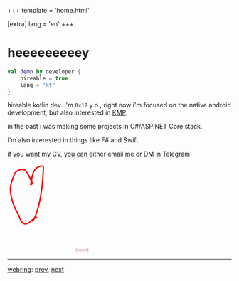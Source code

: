 +++
template = 'home.html'

[extra]
lang = 'en'
+++

# heeeeeeeeey

```kotlin
val demn by developer {
    hireable = true
    lang = "kt"
}
```

hireable kotlin dev. i'm `0x12` y.o., right now i'm focused on the native android development, but also interested in [KMP](https://kotlinlang.org/docs/multiplatform.html).

in the past i was making some projects in C#/ASP.NET Core stack.

i'm also interested in things like F# and Swift

if you want my CV, you can either email me or DM in Telegram

<svg xmlns="http://www.w3.org/2000/svg" viewBox="0 0 200 200" width="200" height="200">
    <path style="fill: rgb(216, 216, 216); stroke: rgb(255, 0, 0); stroke-width: 3px; fill-opacity: 0.04; transform-origin: 43.6612px 70.0917px;" d="M 56.488 130.247 C 65.959 114.872 70.162 95.975 73.607 78.477 C 77.449 58.972 79.469 39.327 80.241 19.483 C 80.308 17.813 81.52 8.199 80.19 6.095 C 78.048 2.71 67.481 7.716 65.509 9.307 C 56.953 16.201 55.348 29.145 53.659 39.31 C 53.401 40.869 53.193 42.508 52.748 44.035 C 52.698 44.211 51.701 46.784 51.99 46.95 C 52.685 47.347 55.688 45.197 55.76 44.389 C 55.986 41.938 53.191 37.545 52.351 35.861 C 49.096 29.33 45.689 18.655 39.445 14.211 C 32.372 9.178 18.312 16.095 15.382 23.849 C 11.751 33.461 6.512 45.476 6.512 55.545 C 6.512 77.052 13.229 94.742 24.15 113.8 C 27.33 119.348 30.368 134.09 38.515 135.136 C 46.786 136.198 51.79 128.799 57.901 124.734 C 63.974 120.691 60.078 122.954 66.849 120.28"/>
    <text style="fill: rgb(51, 51, 51); font-family: Arial, sans-serif; font-size: 28px; white-space: pre;" transform="matrix(0.3544720411300659, 0, 0, 0.3111179769039154, 25.645179748535156, 50.201930999755845)"><tspan x="360.241" y="470.66" style="fill: rgb(186, 137, 137);">(heart)</tspan></text>
</svg>

***

[webring](https://otomir23.me/webring): [prev](https://webring.otomir23.me/25/prev), [next](https://webring.otomir23.me/25/next)
